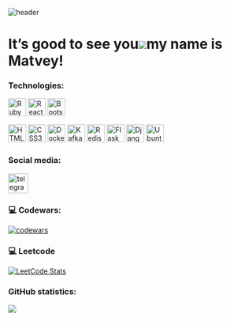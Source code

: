 
![header](https://capsule-render.vercel.app/api?type=waving&color=gradient&height=256&section=header&text=Hello%20World!&fontSize=75&animation=fadeIn&fontAlignY=38&desc=Welcome%20to%20my%20GitHub%20profile!%20Put%20stars,%20fork%20and%20contribute!&descAlignY=51&descAlign=62)


It’s good to see you![](https://user-images.githubusercontent.com/18350557/176309783-0785949b-9127-417c-8b55-ab5a4333674e.gif)my name is Matvey!
==========================================================================================================================================

















### Technologies:

<p align="left">
  <a href="https://www.ruby-lang.org" target="_blank" rel="noreferrer"><img src="https://raw.githubusercontent.com/danielcranney/readme-generator/main/public/icons/skills/ruby-colored.svg" width="36" height="36" alt="Ruby" /></a>
  <a href="https://reactjs.org/" target="_blank" rel="noreferrer"><img src="https://raw.githubusercontent.com/danielcranney/readme-generator/main/public/icons/skills/react-colored.svg" width="36" height="36" alt="React" /></a>
  <a href="https://getbootstrap.com/" target="_blank" rel="noreferrer"><img src="https://raw.githubusercontent.com/danielcranney/readme-generator/main/public/icons/skills/bootstrap-colored.svg" width="36" height="36" alt="Bootstrap" /></a>
  
  <a href="https://developer.mozilla.org/en-US/docs/Web/HTML" target="_blank" rel="noreferrer"><img src="https://raw.githubusercontent.com/danielcranney/readme-generator/main/public/icons/skills/html5-colored.svg" width="36" height="36" alt="HTML5" /></a>
  <a href="https://developer.mozilla.org/en-US/docs/Web/CSS" target="_blank" rel="noreferrer"><img src="https://raw.githubusercontent.com/danielcranney/readme-generator/main/public/icons/skills/css3-colored.svg" width="36" height="36" alt="CSS3" /></a>
 <a href="https://www.docker.com/" target="_blank" rel="noreferrer"><img src="https://raw.githubusercontent.com/danielcranney/readme-generator/main/public/icons/skills/docker-colored.svg" width="36" height="36" alt="Docker" /></a>
  <a href="https://kafka.apache.org/" target="_blank" rel="noreferrer"><img src="https://cdn.jsdelivr.net/gh/devicons/devicon/icons/apachekafka/apachekafka-original.svg" width="36" height="36" alt="Kafka" /></a>
  <a href="https://redis.io/" target="_blank" rel="noreferrer"><img src="https://cdn.jsdelivr.net/gh/devicons/devicon/icons/redis/redis-original.svg" width="36" height="36" alt="Redis" /></a>
  <a href="https://flask.palletsprojects.com/" target="_blank" rel="noreferrer"><img src="https://raw.githubusercontent.com/danielcranney/readme-generator/main/public/icons/skills/flask-colored.svg" width="36" height="36" alt="Flask" /></a>
  <a href="https://www.djangoproject.com/" target="_blank" rel="noreferrer"><img src="https://raw.githubusercontent.com/danielcranney/readme-generator/main/public/icons/skills/django-colored.svg" width="36" height="36" alt="Django" /></a>
  <a href="https://ubuntu.com/" target="_blank" rel="noreferrer"><img src="https://cdn.jsdelivr.net/gh/devicons/devicon/icons/ubuntu/ubuntu-plain.svg" width="36" height="36" alt="Ubuntu" /></a>
</p>





### Social media:

  <div id="badges" >
    <a href="https://t.me/blabla262" target="_blank">
      <img src="https://cdn-icons-png.flaticon.com/512/2111/2111646.png" width="40" height="40" alt="telegram group" />
    </a>
  </div>


### 💻 Codewars:
[![codewars](https://www.codewars.com/users/MatveySviadysh/badges/small)](https://www.codewars.com/users/MatveySviadysh)

### 💻 Leetcode
[![LeetCode Stats](https://leetcard.jacoblin.cool/MavteySviadysh?theme=light&font=source_code_pro&ext=contest)](https://leetcode.com/u/MavteySviadysh/)

### GitHub statistics:



![](https://github-profile-summary-cards.vercel.app/api/cards/profile-details?username=MatveySviadysh&theme=tokyonight)








